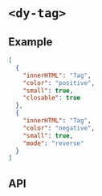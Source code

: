 # `<dy-tag>`

## Example

<gbp-example name="dy-tag" src="https://jspm.dev/duoyun-ui/elements/tag">

```json
[
  {
    "innerHTML": "Tag",
    "color": "positive",
    "small": true,
    "closable": true
  },
  {
    "innerHTML": "Tag",
    "color": "negative",
    "small": true,
    "mode": "reverse"
  }
]
```

</gbp-example>

## API

<gbp-api src="/src/elements/tag.ts"></gbp-api>
